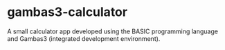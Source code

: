 # gambas3-calculator
A small calculator app developed using the BASIC programming language and Gambas3 (integrated development environment). 
